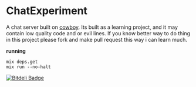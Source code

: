 # ChatExperiment

A chat server built on [cowboy](https://github.com/extend/cowboy). Its built as a learning project, and it may contain low quality code and or evil lines. If you know better way to do thing in this project please fork and make pull request this way i can learn much.

**running**
```
mix deps.get
mix run --no-halt
```


[![Bitdeli Badge](https://d2weczhvl823v0.cloudfront.net/umurgdk/elixir-chat-experiment/trend.png)](https://bitdeli.com/free "Bitdeli Badge")

